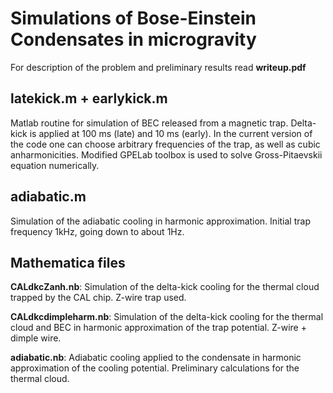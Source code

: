 # Simulations of Bose-Einstein Condensates in microgravity

For description  of the problem and preliminary results read **writeup.pdf**

## latekick.m + earlykick.m

Matlab routine for simulation of BEC released from a magnetic trap. Delta-kick is applied at 100 ms (late) and 10 ms (early). In the current version of the code one can choose arbitrary frequencies of the trap, as well as cubic anharmonicities.
Modified GPELab toolbox is used to solve Gross-Pitaevskii equation numerically.

## adiabatic.m

Simulation of the adiabatic cooling in harmonic approximation. Initial trap frequency 1kHz, going down to about 1Hz.

## Mathematica files

**CALdkcZanh.nb**: Simulation of the delta-kick cooling for the thermal cloud trapped by the CAL chip. Z-wire trap used.

**CALdkcdimpleharm.nb**: Simulation of the delta-kick cooling for the thermal cloud and BEC in harmonic approximation of the trap potential. Z-wire + dimple wire.

**adiabatic.nb**: Adiabatic cooling applied to the condensate in harmonic approximation of the cooling potential. Preliminary calculations for the thermal cloud.
